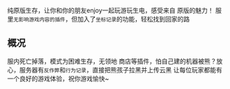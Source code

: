 <iframe frameborder="no" border="0" marginwidth="0" marginheight="0" width="510px" height="250px" scrolling=no src="//play.pdumc.top:2222/iframe.html?ip=play.pdumc.top&port=19133&dark=false&join_open=true"></iframe>

纯原版生存，让你和你的朋友enjoy一起玩游玩生电，感受来自
原版的魅力！
服里`无影响游戏内容的插件`，但加入了`坐标记录`的功能，轻松找到回家的路
## 概况
服内死亡掉落，模式为困难生存，无领地 商店等插件，怕自己建的机器被熊？放心，服务器有`反作弊`和`行为记录`，直接把熊孩子拉黑并上传云黑 让每位玩家都能有一个良好的游戏体验，祝你游戏愉快~